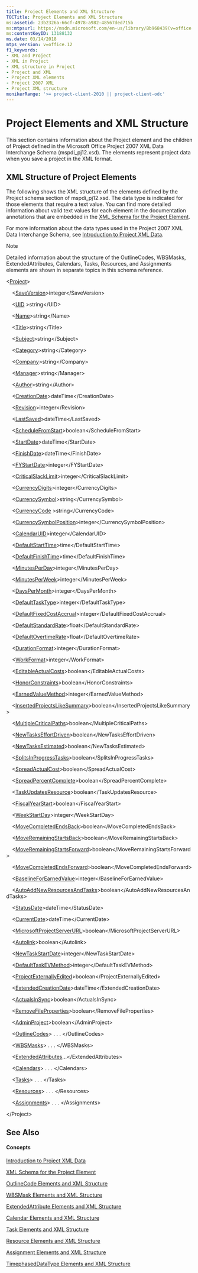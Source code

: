 ```yaml
---
title: Project Elements and XML Structure
TOCTitle: Project Elements and XML Structure
ms:assetid: 23b2326a-66cf-4978-a982-48567ded715b
ms:mtpsurl: https://msdn.microsoft.com/en-us/library/Bb968439(v=office.12)
ms:contentKeyID: 13188132
ms.date: 03/14/2018
mtps_version: v=office.12
f1_keywords:
- XML and Project
- XML in Project
- XML structure in Project
- Project and XML
- Project XML elements
- Project 2007 XML
- Project XML structure
monikerRange: '>= project-client-2010 || project-client-odc'
---
```


# Project Elements and XML Structure




This section contains information about the Project element and the children of Project defined in the Microsoft Office Project 2007 XML Data Interchange Schema (mspdi\_pj12.xsd). The elements represent project data when you save a project in the XML format.

## XML Structure of Project Elements

The following shows the XML structure of the elements defined by the Project schema section of mspdi\_pj12.xsd. The data type is indicated for those elements that require a text value. You can find more detailed information about valid text values for each element in the documentation annotations that are embedded in the [XML Schema for the Project Element](xml-schema-for-the-project-element.md).

For more information about the data types used in the Project 2007 XML Data Interchange Schema, see [Introduction to Project XML Data](introduction-to-project-xml-data.md).


> [!NOTE]
>   Detailed information about the structure of the OutlineCodes, WBSMasks, ExtendedAttributes, Calendars, Tasks, Resources, and Assignments elements are shown in separate topics in this schema reference.


\<[Project](project-element.md)\>

    \<[SaveVersion](saveversion-element.md)\>integer\</SaveVersion\> 

    \<[UID](uid-element.md) \>string\</UID\>

    \<[Name](name-element.md)\>string\</Name\>

    \<[Title](title-element-project.md)\>string\</Title\>

    \<[Subject](subject-element.md)\>string\</Subject\>

    \<[Category](category-element.md)\>string\</Category\>

    \<[Company](company-element.md)\>string\</Company\>

    \<[Manager](manager-element.md)\>string\</Manager\>

    \<[Author](author-element.md)\>string\</Author\>

    \<[CreationDate](creationdate-element.md)\>dateTime\</CreationDate\>

    \<[Revision](revision-element.md)\>integer\</Revision\>

    \<[LastSaved](lastsaved-element.md)\>dateTime\</LastSaved\>

    \<[ScheduleFromStart](schedulefromstart-element.md)\>boolean\</ScheduleFromStart\>

    \<[StartDate](startdate-element.md)\>dateTime\</StartDate\>

    \<[FinishDate](finishdate-element.md)\>dateTime\</FinishDate\>

    \<[FYStartDate](fystartdate-element.md)\>integer\</FYStartDate\>

    \<[CriticalSlackLimit](criticalslacklimit-element.md)\>integer\</CriticalSlackLimit\>

    \<[CurrencyDigits](currencydigits-element.md)\>integer\</CurrencyDigits\>

    \<[CurrencySymbol](currencysymbol-element.md)\>string\</CurrencySymbol\>

    \<[CurrencyCode](currencycode-element.md) \>string\</CurrencyCode\>

    \<[CurrencySymbolPosition](currencysymbolposition-element.md)\>integer\</CurrencySymbolPosition\>

    \<[CalendarUID](calendaruid-element.md)\>integer\</CalendarUID\>

    \<[DefaultStartTime](defaultstarttime-element.md)\>time\</DefaultStartTime\>

    \<[DefaultFinishTime](defaultfinishtime-element.md)\>time\</DefaultFinishTime\>

    \<[MinutesPerDay](minutesperday-element.md)\>integer\</MinutesPerDay\>

    \<[MinutesPerWeek](minutesperweek-element.md)\>integer\</MinutesPerWeek\>

    \<[DaysPerMonth](dayspermonth-element.md)\>integer\</DaysPerMonth\>

    \<[DefaultTaskType](defaulttasktype-element.md)\>integer\</DefaultTaskType\>

    \<[DefaultFixedCostAccrual](defaultfixedcostaccrual-element.md)\>integer\</DefaultFixedCostAccrual\>

    \<[DefaultStandardRate](defaultstandardrate-element.md)\>float\</DefaultStandardRate\>

    \<[DefaultOvertimeRate](defaultovertimerate-element.md)\>float\</DefaultOvertimeRate\>

    \<[DurationFormat](durationformat-element.md)\>integer\</DurationFormat\>

    \<[WorkFormat](workformat-element.md)\>integer\</WorkFormat\>

    \<[EditableActualCosts](editableactualcosts-element.md)\>boolean\</EditableActualCosts\>

    \<[HonorConstraints](honorconstraints-element.md)\>boolean\</HonorConstraints\>

    \<[EarnedValueMethod](earnedvaluemethod-element.md)\>integer\</EarnedValueMethod\>

    \<[InsertedProjectsLikeSummary](insertedprojectslikesummary-element.md)\>boolean\</InsertedProjectsLikeSummary\>

    \<[MultipleCriticalPaths](multiplecriticalpaths-element.md)\>boolean\</MultipleCriticalPaths\>

    \<[NewTasksEffortDriven](newtaskseffortdriven-element.md)\>boolean\</NewTasksEffortDriven\>

    \<[NewTasksEstimated](newtasksestimated-element.md)\>boolean\</NewTasksEstimated\>

    \<[SplitsInProgressTasks](splitsinprogresstasks-element.md)\>boolean\</SplitsInProgressTasks\>

    \<[SpreadActualCost](spreadactualcost-element.md)\>boolean\</SpreadActualCost\>

    \<[SpreadPercentComplete](spreadpercentcomplete-element.md)\>boolean\</SpreadPercentComplete\>

    \<[TaskUpdatesResource](taskupdatesresource-element.md)\>boolean\</TaskUpdatesResource\>

    \<[FiscalYearStart](fiscalyearstart-element.md)\>boolean\</FiscalYearStart\>

    \<[WeekStartDay](weekstartday-element.md)\>integer\</WeekStartDay\>

    \<[MoveCompletedEndsBack](movecompletedendsback-element.md)\>boolean\</MoveCompletedEndsBack\>

    \<[MoveRemainingStartsBack](moveremainingstartsback-element.md)\>boolean\</MoveRemainingStartsBack\>

    \<[MoveRemainingStartsForward](moveremainingstartsforward-element.md)\>boolean\</MoveRemainingStartsForward\>

    \<[MoveCompletedEndsForward](movecompletedendsforward-element.md)\>boolean\</MoveCompletedEndsForward\>

    \<[BaselineForEarnedValue](baselineforearnedvalue-element.md)\>integer\</BaselineForEarnedValue\>

    \<[AutoAddNewResourcesAndTasks](autoaddnewresourcesandtasks-element.md)\>boolean\</AutoAddNewResourcesAndTasks\>

    \<[StatusDate](statusdate-element.md)\>dateTime\</StatusDate\>

    \<[CurrentDate](currentdate-element.md)\>dateTime\</CurrentDate\>

    \<[MicrosoftProjectServerURL](microsoftprojectserverurl-element.md)\>boolean\</MicrosoftProjectServerURL\>

    \<[Autolink](autolink-element.md)\>boolean\</Autolink\>

    \<[NewTaskStartDate](newtaskstartdate-element.md)\>integer\</NewTaskStartDate\>

    \<[DefaultTaskEVMethod](defaulttaskevmethod-element.md)\>integer\</DefaultTaskEVMethod\>

    \<[ProjectExternallyEdited](projectexternallyedited-element.md)\>boolean\</ProjectExternallyEdited\>

    \<[ExtendedCreationDate](extendedcreationdate-element.md)\>dateTime\</ExtendedCreationDate\>

    \<[ActualsInSync](actualsinsync-element.md)\>boolean\</ActualsInSync\>

    \<[RemoveFileProperties](removefileproperties-element.md)\>boolean\</RemoveFileProperties\>

    \<[AdminProject](adminproject-element.md)\>boolean\</AdminProject\>

    \<[OutlineCodes](outlinecode-elements-and-xml-structure.md)\> . . . \</OutlineCodes\>

    \<[WBSMasks](wbsmask-elements-and-xml-structure.md)\> . . . \</WBSMasks\>

    \<[ExtendedAttributes](extendedattribute-elements-and-xml-structure.md)…\</ExtendedAttributes\>

    \<[Calendars](calendar-elements-and-xml-structure.md)\> . . . \</Calendars\>

    \<[Tasks](task-elements-and-xml-structure.md)\> . . . \</Tasks\>

    \<[Resources](resource-elements-and-xml-structure.md)\> . . . \</Resources\>

    \<[Assignments](assignment-elements-and-xml-structure.md)\> . . . \</Assignments\>

\</Project\>

## See Also

#### Concepts

[Introduction to Project XML Data](introduction-to-project-xml-data.md)

[XML Schema for the Project Element](xml-schema-for-the-project-element.md)

[OutlineCode Elements and XML Structure](outlinecode-elements-and-xml-structure.md)

[WBSMask Elements and XML Structure](wbsmask-elements-and-xml-structure.md)

[ExtendedAttribute Elements and XML Structure](extendedattribute-elements-and-xml-structure.md)

[Calendar Elements and XML Structure](calendar-elements-and-xml-structure.md)

[Task Elements and XML Structure](task-elements-and-xml-structure.md)

[Resource Elements and XML Structure](resource-elements-and-xml-structure.md)

[Assignment Elements and XML Structure](assignment-elements-and-xml-structure.md)

[TimephasedDataType Elements and XML Structure](timephaseddatatype-elements-and-xml-structure.md)

